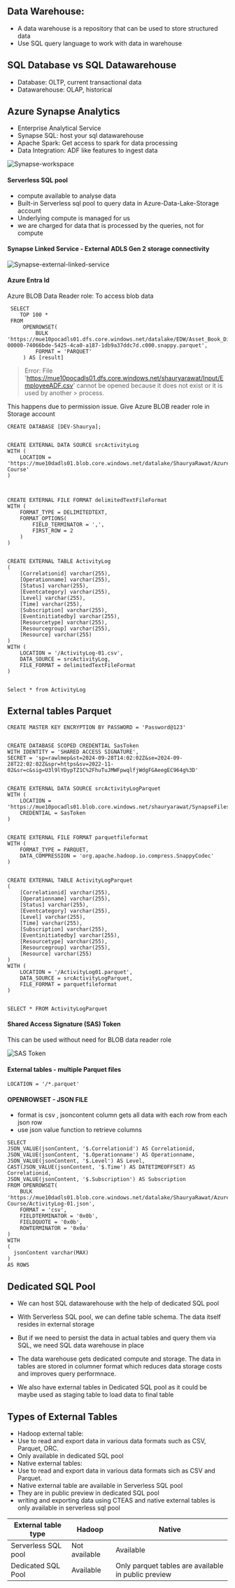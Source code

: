 ## Data Warehouse:
- A data warehouse is a repository that can be used to store structured data
- Use SQL query language to work with data in warehouse

## SQL Database vs SQL Datawarehouse
- Database: OLTP, current transactional data
- Datawarehouse: OLAP, historical

## Azure Synapse Analytics
- Enterprise Analytical Service
 - Synapse SQL: host your sql datawarehouse
 - Apache Spark: Get access to spark for data processing
 - Data Integration: ADF like features to ingest data

![Synapse-workspace](https://github.com/ShauryaRawat10/Data-Engineering/blob/d49db852fa5bc61c6ce536a47dc7e8ab26c56e69/Azure%20Cloud/Introduction/Storage/Synapse-workspace-setup.png)

#### Serverless SQL pool
- compute available to analyse data 
- Built-in Serverless sql pool to query data in Azure-Data-Lake-Storage account
- Underlying compute is managed for us
- we are charged for data that is processed by the queries, not for compute

#### Synapse Linked Service - External ADLS Gen 2 storage connectivity
![Synapse-external-linked-service](https://github.com/ShauryaRawat10/Data-Engineering/blob/c166465f9ed8b1ad1d387624893ca884b1865e9b/Azure%20Cloud/Introduction/Storage/external-storage-connect-synapse.png)

#### Azure Entra Id
Azure BLOB Data Reader role: To access blob data

```
 SELECT
    TOP 100 *
 FROM
     OPENROWSET(
         BULK 'https://mue10pocadls01.dfs.core.windows.net/datalake/EDW/Asset_Book_Dim/Internal/part-00000-74066bde-5425-4ca0-a187-1db9a37ddc7d.c000.snappy.parquet',
         FORMAT = 'PARQUET'
     ) AS [result]
```

> Error: File 'https://mue10pocadls01.dfs.core.windows.net/shauryarawat/Input/EmployeeADF.csv' cannot be opened because it does not exist or it is used by another > process.

This happens due to permission issue. Give Azure BLOB reader role in Storage account

```
CREATE DATABASE [DEV-Shaurya];


CREATE EXTERNAL DATA SOURCE srcActivityLog
WITH (
    LOCATION = 'https://mue10dadls01.blob.core.windows.net/datalake/ShauryaRawat/Azure Course'
)



CREATE EXTERNAL FILE FORMAT delimitedTextFileFormat
WITH (
    FORMAT_TYPE = DELIMITEDTEXT,
    FORMAT_OPTIONS(
        FIELD_TERMINATOR = ',',
        FIRST_ROW = 2
    )
)


CREATE EXTERNAL TABLE ActivityLog
(
    [Correlationid] varchar(255),
    [Operationname] varchar(255),
    [Status] varchar(255),
    [Eventcategory] varchar(255),
    [Level] varchar(255),
    [Time] varchar(255),
    [Subscription] varchar(255),
    [Eventinitiatedby] varchar(255),
    [Resourcetype] varchar(255),
    [Resourcegroup] varchar(255),
    [Resource] varchar(255)
)
WITH (
    LOCATION = '/ActivityLog-01.csv',
    DATA_SOURCE = srcActivityLog,
    FILE_FORMAT = delimitedTextFileFormat
)


Select * from ActivityLog
```

## External tables Parquet

```
CREATE MASTER KEY ENCRYPTION BY PASSWORD = 'Password@123'


CREATE DATABASE SCOPED CREDENTIAL SasToken
WITH IDENTITY = 'SHARED ACCESS SIGNATURE',
SECRET = 'sp=rawlmep&st=2024-09-28T14:02:02Z&se=2024-09-28T22:02:02Z&spr=https&sv=2022-11-02&sr=c&sig=U3l9lYDypTZ1C%2FhuTuJMWFpwqlfjWdgFGAeegEC964g%3D'


CREATE EXTERNAL DATA SOURCE srcActivityLogParquet
WITH (
    LOCATION = 'https://mue10pocadls01.blob.core.windows.net/shauryarawat/SynapseFiles',
    CREDENTIAL = SasToken
)


CREATE EXTERNAL FILE FORMAT parquetfileformat
WITH (
    FORMAT_TYPE = PARQUET,
    DATA_COMPRESSION = 'org.apache.hadoop.io.compress.SnappyCodec'
)


CREATE EXTERNAL TABLE ActivityLogParquet
(
    [Correlationid] varchar(255),
    [Operationname] varchar(255),
    [Status] varchar(255),
    [Eventcategory] varchar(255),
    [Level] varchar(255),
    [Time] varchar(255),
    [Subscription] varchar(255),
    [Eventinitiatedby] varchar(255),
    [Resourcetype] varchar(255),
    [Resourcegroup] varchar(255),
    [Resource] varchar(255)
)
WITH (
    LOCATION = '/ActivityLog01.parquet',
    DATA_SOURCE = srcActivityLogParquet,
    FILE_FORMAT = parquetfileformat
)


SELECT * FROM ActivityLogParquet

```

#### Shared Access Signature (SAS) Token
This can be used without need for BLOB data reader role

![SAS Token](https://github.com/ShauryaRawat10/Data-Engineering/blob/aeb70835fbaaa4fa93b1991ea141fe7b001cdbf3/Azure%20Cloud/Introduction/Storage/SAS_TOKEN.png)

#### External tables - multiple Parquet files

```
LOCATION = '/*.parquet'
```


#### OPENROWSET - JSON FILE

- format is csv , jsoncontent column gets all data with each row from each json row
- use json value function to retrieve columns

```
SELECT 
JSON_VALUE(jsonContent, '$.Correlationid') AS Correlationid,
JSON_VALUE(jsonContent, '$.Operationname') AS Operationname,
JSON_VALUE(jsonContent, '$.Level') AS Level,
CAST(JSON_VALUE(jsonContent, '$.Time') AS DATETIMEOFFSET) AS Correlationid,
JSON_VALUE(jsonContent, '$.Subscription') AS Subscription
FROM OPENROWSET(
    BULK 'https://mue10dadls01.blob.core.windows.net/datalake/ShauryaRawat/Azure Course/ActivityLog-01.json',
    FORMAT = 'csv',
    FIELDTERMINATOR = '0x0b',
    FIELDQUOTE = '0x0b',
    ROWTERMINATOR = '0x0a'
)
WITH 
(
  jsonContent varchar(MAX)   
)
AS ROWS
```

## Dedicated SQL Pool
- We can host SQL datawarehouse with the help of dedicated SQL pool
- With Serverless SQL pool, we can define table schema. The data itself resides in external storage
- But if we need to persist the data in actual tables and query them via SQL, we need SQL data warehouse in place
- The data warehouse gets dedicated compute and storage. The data in tables are stored in columner format which reduces data storage costs and improves query performnace.

- We also have external tables in Dedicated SQL pool as it could be maybe used as staging table to load data to final table


## Types of External Tables
- Hadoop external table:
 - Use to read and export data in various data formats such as CSV, Parquet, ORC.
 - Only available in dedicated SQL pool
- Native external tables:
 - Use to read and export data in various data formats sich as CSV and Parquet.
 - Native external table are available in Serverless SQL pool
 - They are in public preview in dedicated SQL pool
  - writing and exporting data using CTEAS and native external tables is only available in serverless sql pool


| External table type | Hadoop | Native |
| ------------- | ---------- | ---------- |
| Serverless SQL pool | Not available | Available |
| Dedicated SQL Pool | Available | Only parquet tables are available in public preview |











